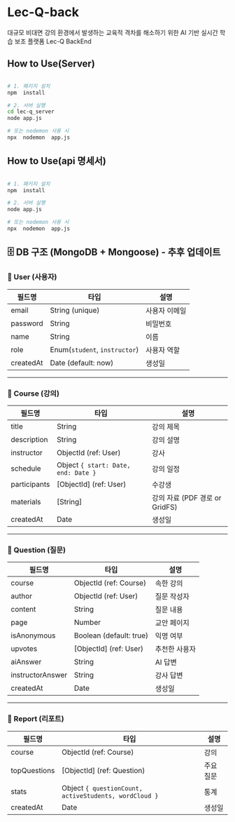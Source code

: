 # Lec-Q-back

대규모 비대면 강의 환경에서 발생하는 교육적 격차를 해소하기 위한 AI 기반 실시간 학습 보조 플랫폼 Lec-Q BackEnd

## How to Use(Server)

```bash

# 1. 패키지 설치
npm  install

# 2. 서버 실행
cd lec-q_server
node app.js

# 또는 nodemon 사용 시
npx  nodemon  app.js
```

## How to Use(api 명세서)

```bash

# 1. 패키지 설치
npm  install

# 2. 서버 실행
node app.js

# 또는 nodemon 사용 시
npx  nodemon  app.js
```

## 🗄️ DB 구조 (MongoDB + Mongoose) - 추후 업데이트

### 📌 User (사용자)

| 필드명    | 타입                          | 설명          |
| --------- | ----------------------------- | ------------- |
| email     | String (unique)               | 사용자 이메일 |
| password  | String                        | 비밀번호      |
| name      | String                        | 이름          |
| role      | Enum(`student`, `instructor`) | 사용자 역할   |
| createdAt | Date (default: now)           | 생성일        |

---

### 📌 Course (강의)

| 필드명       | 타입                                | 설명                           |
| ------------ | ----------------------------------- | ------------------------------ |
| title        | String                              | 강의 제목                      |
| description  | String                              | 강의 설명                      |
| instructor   | ObjectId (ref: User)                | 강사                           |
| schedule     | Object `{ start: Date, end: Date }` | 강의 일정                      |
| participants | [ObjectId] (ref: User)              | 수강생                         |
| materials    | [String]                            | 강의 자료 (PDF 경로 or GridFS) |
| createdAt    | Date                                | 생성일                         |

---

### 📌 Question (질문)

| 필드명           | 타입                    | 설명          |
| ---------------- | ----------------------- | ------------- |
| course           | ObjectId (ref: Course)  | 속한 강의     |
| author           | ObjectId (ref: User)    | 질문 작성자   |
| content          | String                  | 질문 내용     |
| page             | Number                  | 교안 페이지   |
| isAnonymous      | Boolean (default: true) | 익명 여부     |
| upvotes          | [ObjectId] (ref: User)  | 추천한 사용자 |
| aiAnswer         | String                  | AI 답변       |
| instructorAnswer | String                  | 강사 답변     |
| createdAt        | Date                    | 생성일        |

---

### 📌 Report (리포트)

| 필드명       | 타입                                                  | 설명      |
| ------------ | ----------------------------------------------------- | --------- |
| course       | ObjectId (ref: Course)                                | 강의      |
| topQuestions | [ObjectId] (ref: Question)                            | 주요 질문 |
| stats        | Object `{ questionCount, activeStudents, wordCloud }` | 통계      |
| createdAt    | Date                                                  | 생성일    |
